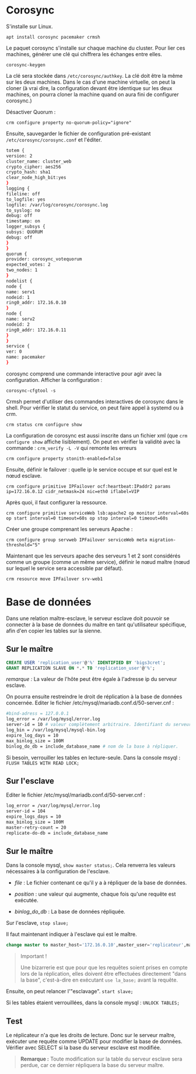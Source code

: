 # Corosync

S'installe sur Linux.

`apt install corosync pacemaker crmsh`

Le paquet corosync s'installe sur chaque machine du cluster. Pour lier ces machines, générer une clé qui chiffrera les échanges entre elles.

`corosync-keygen`

La clé sera stockée dans `/etc/corosync/authkey`. La clé doit être la même sur les deux machines. Dans le cas d'une machine virtuelle, on peut la cloner (à vrai dire, la configuration devant être identique sur les deux machines, on pourra cloner la machine quand on aura fini de configurer corosync.)

Désactiver Quorum :

`crm configure property no-quorum-policy="ignore"`

Ensuite, sauvegarder le fichier de configuration pré-existant `/etc/corosync/corosync.conf` et l'éditer.

```bash
totem {
version: 2
cluster_name: cluster_web
crypto_cipher: aes256
crypto_hash: sha1
clear_node_high_bit:yes
}
logging {
fileline: off
to_logfile: yes
logfile: /var/log/corosync/corosync.log
to_syslog: no
debug: off
timestamp: on
logger_subsys {
subsys: QUORUM
debug: off
}
}
quorum {
provider: corosync_votequorum
expected_votes: 2
two_nodes: 1
}
nodelist {
node {
name: serv1
nodeid: 1
ring0_addr: 172.16.0.10
}
node {
name: serv2
nodeid: 2
ring0_addr: 172.16.0.11
}
}
service {
ver: 0
name: pacemaker
}
```

corosync comprend une commande interactive pour agir avec la configuration. Afficher la configuration :

`corosync-cfgtool -s`

Crmsh permet d'utiliser des commandes interactives de corosync dans le shell.
Pour vérifier le statut du service, on peut faire appel à systemd ou à crm.

`crm status
crm configure show`

La configuration de corosync est aussi inscrite dans un fichier xml (que `crm configure show` affiche lisiblement). On peut en vérifier la validité avec la commande : `crm_verify -L -V` qui remonte les erreurs 

`crm configure property stonith-enabled=false`

Ensuite, définir le failover : quelle ip le service occupe et sur quel est le nœud esclave.

`crm configure primitive IPFailover ocf:heartbeat:IPaddr2 params ip=172.16.0.12 cidr_netmask=24 nic=eth0 iflabel=VIP`

Après quoi, il faut configurer la ressource.

`crm configure primitive serviceWeb lsb:apache2 op monitor interval=60s op start interval=0 timeout=60s op stop interval=0 timeout=60s`

Créer une groupe comprenant les serveurs Apache :

`crm configure group servweb IPFailover serviceWeb meta migration-threshold="5"`

Maintenant que les serveurs apache des serveurs 1 et 2 sont considérés comme un groupe (comme un même service), définir le nœud maître (nœud sur lequel le service sera accessible par défaut).

`crm resource move IPFailover srv-web1`

# Base de données

Dans une relation maître-esclave, le serveur esclave doit pouvoir se connecter à la base de données du maître en tant qu'utilisateur spécifique, afin d'en copier les tables sur la sienne.

## Sur le maître

```sql
CREATE USER 'replication_user'@'%' IDENTIFIED BY 'bigs3cret';
GRANT REPLICATION SLAVE ON *.* TO 'replication_user'@'%';
```

*remarque :* La valeur de l'hôte peut être égale à l'adresse ip du serveur esclave.

On pourra ensuite restreindre le droit de réplication à la base de données concernée.
Editer le fichier /etc/mysql/mariadb.conf.d/50-server.cnf :

```bash
#bind-adress = 127.0.0.1
log_error = /var/log/mysql/error.log
server-id = 10 # valeur complètement arbitraire. Identifiant du serveur maître
log_bin = /var/log/mysql/mysql-bin.log
expire_log_days = 10
max_binlog_size = 100M
binlog_do_db = include_database_name # nom de la base à répliquer.
```

Si besoin, verrouiller les tables en lecture-seule. Dans la console msyql : `FLUSH TABLES WITH READ LOCK;`

## Sur l'esclave

Editer le fichier /etc/mysql/mariadb.conf.d/50-server.cnf :

```bash
log_error = /var/log/mysql/error.log
server-id = 104
expire_logs_days = 10
max_binlog_size = 100M
master-retry-count = 20
replicate-do-db = include_database_name
```

## Sur le maître

Dans la console mysql, `show master status;`. Cela renverra les valeurs nécessaires à la configuration de l'esclave.

- *file* : Le fichier contenant ce qu'il y a à répliquer de la base de données.

- *position* : une valeur qui augmente, chaque fois qu'une requête est exécutée.

- *binlog_do_db* : La base de données répliquée.

Sur l'esclave, `stop slave;`

Il faut maintenant indiquer à l'esclave qui est le maître.

```sql
change master to master_host='172.16.0.10',master_user='replicateur',master_password='mdp_du_replicateur',master_log_file='mysql-bin.000001',master_log_pos=3921;
```

> Important !
> 
> Une bizarrerie est que pour que les requêtes soient prises en compte lors de la réplication, elles doivent être effectuées directement "dans la base", c'est-à-dire en exécutant `use la_base;` avant la requête.

Ensuite, on peut relancer l'"esclavage". `start slave;`

Si les tables étaient verrouillées, dans la console mysql : `UNLOCK TABLES;`

## Test

Le réplicateur n'a que les droits de lecture. Donc sur le serveur maître, exécuter une requête comme UPDATE pour modifier la base de données.
Vérifier avec SELECT si la base du serveur esclave est modifiée.

> **Remarque :** Toute modification sur la table du serveur esclave sera perdue, car ce dernier répliquera la base du serveur maître.
